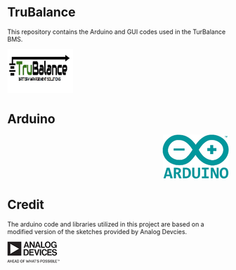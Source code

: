 # TruBalance

This repository contains the Arduino and GUI codes used in the TurBalance BMS.

<p align="left">
<img src="images/logo.jpg" width="150" height="100">
</p>

# Arduino

<p align="right">
<img src="images/arduino.png" width="150" height="100">
</p>

# Credit

The arduino code and libraries utilized in this project are based on a modified version
of the sketches provided by Analog Devcies. 

<p align="left">
  <img src="images/analogDevices.png">
</p>
